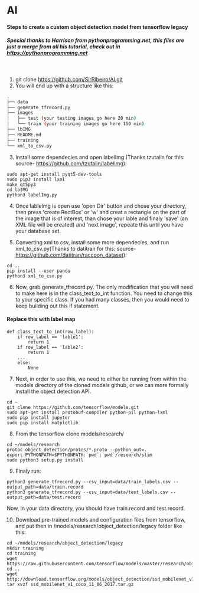 # AI
#### Steps to create a custom object detection model from tensorflow legacy
##### Special thanks to Harrison from pythonprogramming.net, this files are just a merge from all his tutorial, check out in https://pythonprogramming.net
<br>

1. git clone https://github.com/SirRibeiro/AI.git
2. You will end up with a structure like this:
  ```bash
  .
  ├── data
  ├── generate_tfrecord.py
  ├── images
  │   ├── test (your testing images go here 20 min)
  │   └── train (your training images go here 150 min)
  ├── lbIMG
  ├── README.md
  ├── training
  └── xml_to_csv.py

  ```
3. Install some dependecies and open labelImg (Thanks tzutalin for this: source- https://github.com/tzutalin/labelImg):
 ```
sudo apt-get install pyqt5-dev-tools
sudo pip3 install lxml
make qt5py3
cd lbIMG
python3 labelImg.py
 ```
4. Once lableImg is open use 'open Dir' button and chose your directory, then press 'create RectBox' or 'w' and creat a rectangle on the part of the image that is of interest, than chose your lable and finaly 'save' (an XML file will be created) and 'next image', repeate this until you have your database set.

5. Converting xml to csv, install some more dependecies, and run xml_to_csv.py(Thanks to datitran for this: source- https://github.com/datitran/raccoon_dataset):
```
cd ..
pip install --user panda
python3 xml_to_csv.py
```

6. Now, grab generate_tfrecord.py. The only modification that you will need to make here is in the class_text_to_int function. You need to change this to your specific class.  If you had many classes, then you would need to keep building out this if statement.

  #### Replace this with label map
  ```
  def class_text_to_int(row_label):
      if row_label == 'lable1':
          return 1
      if row_label == 'lable2':
          return 1
      ...
      else:
          None
  ```

7. Next, in order to use this, we need to either be running from within the models directory of the cloned models github, or we can more formally install the object detection API.

  ```
  cd ~
  git clone https://github.com/tensorflow/models.git
  sudo apt-get install protobuf-compiler python-pil python-lxml
  sudo pip install jupyter
  sudo pip install matplotlib
  ```

8. From the tensorflow clone models/research/
  ```
  cd ~/models/research
  protoc object_detection/protos/*.proto --python_out=.
  export PYTHONPATH=$PYTHONPATH:`pwd`:`pwd`/research/slim
  sudo python3 setup.py install
  ```
9. Finaly run:

  ```
  python3 generate_tfrecord.py --csv_input=data/train_labels.csv --output_path=data/train.record
  python3 generate_tfrecord.py --csv_input=data/test_labels.csv --output_path=data/test.record
  ```
  Now, in your data directory, you should have train.record and test.record.

10. Download pre-trained models and configuration files from tensorflow, and put then in /models/research/object_detection/legacy folder like this:
   ```
   cd ~/models/research/object_detection/legacy
   mkdir training
   cd training
   wget https://raw.githubusercontent.com/tensorflow/models/master/research/object_detection/samples/configs/ssd_mobilenet_v1_pets.config
   cd ..
   wget http://download.tensorflow.org/models/object_detection/ssd_mobilenet_v1_coco_11_06_2017.tar.gz
   tar xvzf ssd_mobilenet_v1_coco_11_06_2017.tar.gz
   ```

